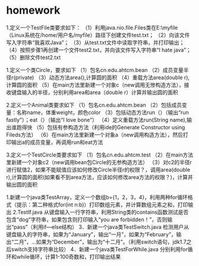 # homework
1.定义一个TestFile类要求如下：
（1）利用java.nio.file.Files类在E:\myfile（Linux系统在/home/用户名/myfile）路径下创建文件test.txt；
（2）向该文件写入字符串“我喜欢Java”；
（3）从test.txt文件中读取字符串，并打印输出；
（4）按照步骤1再创建一个文件test2.txt，并向该文件写入字符串“I hate java”；
（5）删除文件test2.txt

1.定义一个类Circle，要求如下
（1）包名cn.edu.ahtcm.bean
（2）成员变量半径r(private)
（3）动态方法area(),计算圆的面积
（4）重载方法area(double r),计算圆的面积
（5）在main方法里新建一个对象c（new调用无惨构造方法），接收键盘输入的半径，分别利用area和area（double r）计算并输出圆的面积

2.定义一个Animal类要求如下
（1）包名cn.edu.ahtcm.bean
（2）包括成员变量：名称name，体重weight，颜色color
（3）包括动态方法run（）（输出“run fastly”）；eat（）（输出“I love bone”）
（4）定义重载方法run(String name),输出谁跑得快
（5）包括有参构造方法（利用ide的Generate Constructor using Fileds方法）
（6）在main方法里新建一个对象a（new调用构造方法），然后打印输出a的成员变量，再调用run和eat方法

3.定义一个TestCircle类要求如下
（1）包名cn.edu.ahtcm.test
（2）在main方法里新建一个对象c2（new调用bean包Circle的无参构造方法）
（3）对c2的半径r进行赋值2，如果不能赋值应该如何修改Circle半径r的权限？，调用area(double r),计算圆的面积(如果看不到area方法，应该如何修改area方法的权限？)，计算并输出圆的面积

1.新建一个java类TestArray，定义一个数组b={1，2，3，4}，利用两种for循环格式（提示：第二种格式for(int n:b)）打印数组元素，并计算数组元素之和，打印输出
2.TestIf.java
从键盘输入一行字符串，利用String类的contains函数测试是否包含“dog”字符串，如果包含则打印输入“you are forbidden！”，否则输出“pass”（利用if—else结构）
3．新建一个java类TestSwitch.java
检测用户从键盘输入的字符串，如果为“January”，输出“一月”，如果为“February”，输出“二月”，…如果为“December”，输出为“十二月”。（利用switch语句，jdk1.7之后switch支持字符串比较）
4．新建一个java类TestForWhile.java
分别利用for循环和while循环，计算1-100奇数和，打印输出结果

